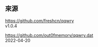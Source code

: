 ## 來源

https://github.com/freshcn/qqwry  
v1.0.4

https://github.com/out0fmemory/qqwry.dat  
2022-04-20
